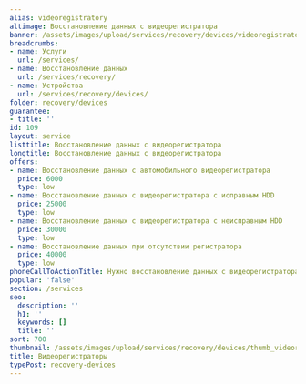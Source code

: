```yaml
---
alias: videoregistratory
altimage: Восстановление данных с видеорегистратора
banner: /assets/images/upload/services/recovery/devices/videoregistratory.jpg
breadcrumbs:
- name: Услуги
  url: /services/
- name: Восстановление данных
  url: /services/recovery/
- name: Устройства
  url: /services/recovery/devices/
folder: recovery/devices
guarantee:
- title: ''
id: 109
layout: service
listtitle: Восстановление данных с видеорегистратора
longtitle: Восстановление данных с видеорегистратора
offers:
- name: Восстановление данных с автомобильного видеорегистратора
  price: 6000
  type: low
- name: Восстановление данных с видеорегистратора с исправным HDD
  price: 25000
  type: low
- name: Восстановление данных с видеорегистратора с неисправным HDD
  price: 30000
  type: low
- name: Восстановление данных при отсутствии регистратора
  price: 40000
  type: low
phoneCallToActionTitle: Нужно восстановление данных с видеорегистратора? Звоните!
popular: 'false'
section: /services
seo:
  description: ''
  h1: ''
  keywords: []
  title: ''
sort: 700
thumbnail: /assets/images/upload/services/recovery/devices/thumb_videoregistratory.jpg
title: Видеорегистраторы
typePost: recovery-devices
---
```

